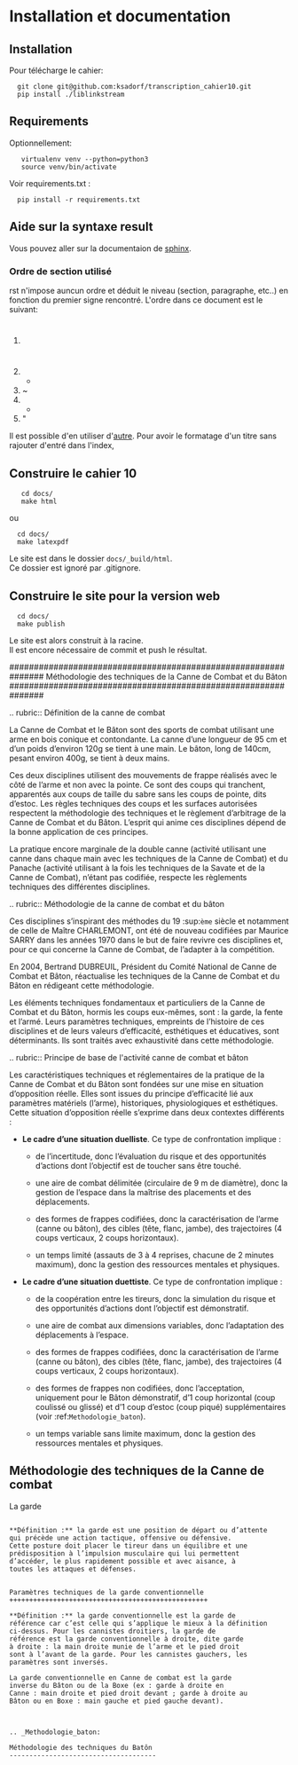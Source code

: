 # Installation et documentation


## Installation


Pour télécharge le cahier:

```
  git clone git@github.com:ksadorf/transcription_cahier10.git  
  pip install ./liblinkstream  
 ```


## Requirements

Optionnellement:

```
   virtualenv venv --python=python3
   source venv/bin/activate
```


Voir requirements.txt :

```
  pip install -r requirements.txt
```

## Aide sur la syntaxe result

Vous pouvez aller sur la documentaion de [sphinx](http://www.sphinx-doc.org/en/stable/rest.html).

### Ordre de section utilisé

rst n'impose auncun ordre et déduit le niveau (section, paragraphe, etc..) en fonction du premier signe rencontré.
L'ordre dans ce document est le suivant:  

   1. #
   2. -
   3. ~
   4. +
   5. "

Il est possible d'en utiliser d'[autre](http://www.sphinx-doc.org/en/stable/rest.html#sections).
Pour avoir le formatage d'un titre sans rajouter d'entré dans l'index,

## Construire le cahier 10

```
   cd docs/
   make html
```
ou
```
  cd docs/
  make latexpdf
```

Le site est dans le dossier ``docs/_build/html``.  
Ce dossier est ignoré par .gitignore.

## Construire le site pour la version web

```
  cd docs/
  make publish
```

Le site est alors construit à la racine.  
Il est encore nécessaire de commit et push le résultat.


###############################################################
Méthodologie des techniques de la Canne de Combat et du Bâton
###############################################################


.. rubric:: Définition de la canne de combat

La Canne de Combat et le Bâton sont des sports de combat
utilisant une arme en bois conique et contondante. La
canne d’une longueur de 95 cm et d’un poids d’environ
120g se tient à une main. Le bâton, long de 140cm, pesant
environ 400g, se tient à deux mains.

Ces deux disciplines utilisent des mouvements de frappe
réalisés avec le côté de l’arme et non avec la pointe. Ce
sont des coups qui tranchent, apparentés aux coups de
taille du sabre sans les coups de pointe, dits d’estoc. Les
règles techniques des coups et les surfaces autorisées respectent
la méthodologie des techniques et le règlement
d’arbitrage de la Canne de Combat et du Bâton. L’esprit qui
anime ces disciplines dépend de la bonne application de
ces principes.

La pratique encore marginale de la double canne (activité
utilisant une canne dans chaque main avec les techniques
de la Canne de Combat) et du Panache (activité utilisant
à la fois les techniques de la Savate et de la Canne de
Combat), n’étant pas codifiée, respecte les règlements
techniques des différentes disciplines.

.. rubric:: Méthodologie de la canne de combat et du bâton


Ces disciplines s’inspirant des méthodes du 19 :sup:`ème`  siècle et
notamment de celle de Maître CHARLEMONT, ont été de
nouveau codifiées par Maurice SARRY dans les années
1970 dans le but de faire revivre ces disciplines et, pour ce
qui concerne la Canne de Combat, de l’adapter à la compétition.

En 2004, Bertrand DUBREUIL, Président du Comité National
de Canne de Combat et Bâton, réactualise les techniques
de la Canne de Combat et du Bâton en rédigeant
cette méthodologie.

Les éléments techniques fondamentaux et particuliers de
la Canne de Combat et du Bâton, hormis les coups eux-mêmes,
sont : la garde, la fente et l’armé. Leurs paramètres
techniques, empreints de l’histoire de ces disciplines et
de leurs valeurs d’efficacité, esthétiques et éducatives, sont
déterminants. Ils sont traités avec exhaustivité dans cette
méthodologie.


.. rubric:: Principe de base de l'activité canne de combat et bâton


Les caractéristiques techniques et réglementaires de la
pratique de la Canne de Combat et du Bâton sont fondées
sur une mise en situation d’opposition réelle. Elles sont
issues du principe d’efficacité lié aux paramètres matériels
(l’arme), historiques, physiologiques et esthétiques. Cette
situation d’opposition réelle s’exprime dans deux contextes
différents :

 * **Le cadre d’une situation duelliste**. Ce type de confrontation implique :

   * de l’incertitude, donc l’évaluation du risque et des opportunités
     d’actions dont l’objectif est de toucher sans être touché.

   * une aire de combat délimitée (circulaire de 9 m de diamètre),
     donc la gestion de l’espace dans la maîtrise des placements
     et des déplacements.

   * des formes de frappes codifiées, donc la caractérisation
     de l’arme (canne ou bâton), des cibles (tête, flanc, jambe),
     des trajectoires (4 coups verticaux, 2 coups horizontaux).

   * un temps limité (assauts de 3 à 4 reprises, chacune de 2
     minutes maximum), donc la gestion des ressources mentales
     et physiques.

 * **Le cadre d’une situation duettiste**. Ce type de confrontation implique :

   * de la coopération entre les tireurs, donc la simulation
     du risque et des opportunités d’actions dont l’objectif est
     démonstratif.

   * une aire de combat aux dimensions variables, donc
     l’adaptation des déplacements à l’espace.

   * des formes de frappes codifiées, donc la caractérisation
     de l’arme (canne ou bâton), des cibles (tête, flanc, jambe),
     des trajectoires (4 coups verticaux, 2 coups horizontaux).

   * des formes de frappes non codifiées, donc l’acceptation,
     uniquement pour le Bâton démonstratif, d’1 coup horizontal
     (coup coulissé ou glissé) et d’1 coup d’estoc (coup piqué)
     supplémentaires (voir :ref:`Methodologie_baton`).

   * un temps variable sans limite maximum, donc la gestion
     des ressources mentales et physiques.


Méthodologie des techniques de la Canne de combat
--------------------------------------------------



La garde
~~~~~~~~~

**Définition :** la garde est une position de départ ou d’attente
qui précède une action tactique, offensive ou défensive.
Cette posture doit placer le tireur dans un équilibre et une
prédisposition à l’impulsion musculaire qui lui permettent
d’accéder, le plus rapidement possible et avec aisance, à
toutes les attaques et défenses.


Paramètres techniques de la garde conventionnelle
++++++++++++++++++++++++++++++++++++++++++++++++++

**Définition :** la garde conventionnelle est la garde de
référence car c’est celle qui s’applique le mieux à la définition
ci-dessus. Pour les cannistes droitiers, la garde de
référence est la garde conventionnelle à droite, dite garde
à droite : la main droite munie de l’arme et le pied droit
sont à l’avant de la garde. Pour les cannistes gauchers, les
paramètres sont inversés.

La garde conventionnelle en Canne de combat est la garde
inverse du Bâton ou de la Boxe (ex : garde à droite en
Canne : main droite et pied droit devant ; garde à droite au
Bâton ou en Boxe : main gauche et pied gauche devant).



.. _Methodologie_baton:

Méthodologie des techniques du Batôn
-------------------------------------
